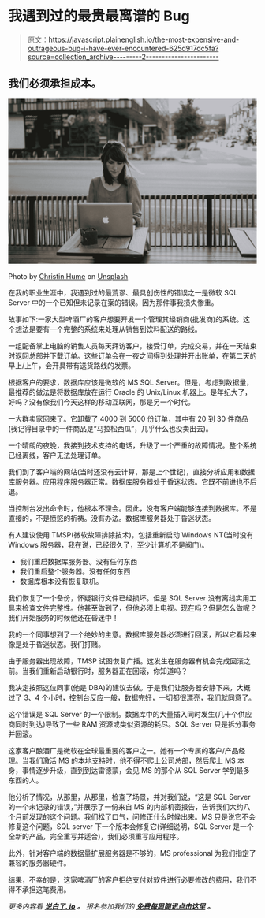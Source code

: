 # 我遇到过的最贵最离谱的 Bug

> 原文：<https://javascript.plainenglish.io/the-most-expensive-and-outrageous-bug-i-have-ever-encountered-625d917dc5fa?source=collection_archive---------2----------------------->

## 我们必须承担成本。

![](img/c88b51149ac0353dfcf48989646a3cfb.png)

Photo by [Christin Hume](https://unsplash.com/@christinhumephoto?utm_source=medium&utm_medium=referral) on [Unsplash](https://unsplash.com?utm_source=medium&utm_medium=referral)

在我的职业生涯中，我遇到过的最荒谬、最具创伤性的错误之一是微软 SQL Server 中的一个已知但未记录在案的错误。因为那件事我损失惨重。

故事如下:一家大型啤酒厂的客户想要开发一个管理其经销商(批发商)的系统。这个想法是要有一个完整的系统来处理从销售到饮料配送的路线。

一组配备掌上电脑的销售人员每天拜访客户，接受订单，完成交易，并在一天结束时返回总部并下载订单。这些订单会在一夜之间得到处理并开出账单，在第二天的早上/上午，会开具带有送货路线的发票。

根据客户的要求，数据库应该是微软的 MS SQL Server。但是，考虑到数据量，最推荐的做法是将数据库放在运行 Oracle 的 Unix/Linux 机器上。是年纪大了，好吗？没有像我们今天这样的移动互联网，那是另一个时代。

一大群卖家回来了。它卸载了 4000 到 5000 份订单，其中有 20 到 30 件商品(我记得目录中的一件商品是“马拉松西瓜”，几乎什么也没卖出去)。

一个晴朗的夜晚，我接到技术支持的电话，升级了一个严重的故障情况。整个系统已经离线，客户无法处理订单。

我们到了客户端的网站(当时还没有云计算，那是上个世纪)，直接分析应用和数据库服务器。应用程序服务器正常。数据库服务器处于昏迷状态。它既不前进也不后退。

当控制台发出命令时，他根本不理会。因此，没有客户端能够连接到数据库。不是直接的，不是愤怒的祈祷。没有办法。数据库服务器处于昏迷状态。

有人建议使用 TMSP(微软故障排除技术)，包括重新启动 Windows NT(当时没有 Windows 服务器，我在说，已经很久了，至少计算机不是阀门)。

*   我们重启数据库服务器。没有任何东西
*   我们重启整个服务器。没有任何东西
*   数据库根本没有恢复联机。

我们恢复了一个备份，怀疑银行文件已经损坏。但是 SQL Server 没有离线实用工具来检查文件完整性。他甚至做到了，但他必须上电视。现在吗？但是怎么做呢？我们开始服务的时候他还在昏迷中！

我的一个同事想到了一个绝妙的主意。数据库服务器必须进行回滚，所以它看起来像是处于昏迷状态。我们打赌。

由于服务器出现故障，TMSP 试图恢复广播。这发生在服务器有机会完成回滚之前。当我们重新启动银行时，服务器正在回滚，你知道吗？

我决定按照这位同事(他是 DBA)的建议去做。于是我们让服务器安静下来，大概过了 3、4 个小时，控制台反应一般，数据完好，一切都很漂亮，我们就同意了。

这个错误是 SQL Server 的一个限制。数据库中的大量插入同时发生(几十个供应商同时到达)导致了一些 RAM 资源或类似资源的耗尽。SQL Server 只是拆分事务并回滚。

这家客户酿酒厂是微软在全球最重要的客户之一。她有一个专属的客户/产品经理。当我们激活 MS 的本地支持时，他不得不爬上公司总部，然后爬上 MS 本身，事情逐步升级，直到到达雷德蒙，会见 MS 的那个从 SQL Server 学到最多东西的人。

他分析了情况，从那里，从那里，检查了场景，并对我们说，“这是 SQL Server 的一个未记录的错误，”并展示了一份来自 MS 的内部机密报告，告诉我们大约八个月前发现的这个问题。我们松了口气，问修正什么时候出来。MS 只是说它不会修复这个问题，SQL server 下一个版本会修复它(详细说明，SQL Server 是一个全新的产品，完全重写并适合)，我们必须重写应用程序。

此外，针对客户端的数据量扩展服务器是不够的，MS professional 为我们指定了兼容的服务器硬件。

结果，不幸的是，这家啤酒厂的客户拒绝支付对软件进行必要修改的费用，我们不得不承担这笔费用。

*更多内容看* [***说白了. io***](http://plainenglish.io/) ***。*** *报名参加我们的* [***免费每周简讯点击这里***](http://newsletter.plainenglish.io/) ***。***